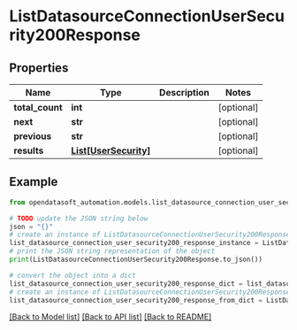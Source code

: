 # ListDatasourceConnectionUserSecurity200Response


## Properties

Name | Type | Description | Notes
------------ | ------------- | ------------- | -------------
**total_count** | **int** |  | [optional] 
**next** | **str** |  | [optional] 
**previous** | **str** |  | [optional] 
**results** | [**List[UserSecurity]**](UserSecurity.md) |  | [optional] 

## Example

```python
from opendatasoft_automation.models.list_datasource_connection_user_security200_response import ListDatasourceConnectionUserSecurity200Response

# TODO update the JSON string below
json = "{}"
# create an instance of ListDatasourceConnectionUserSecurity200Response from a JSON string
list_datasource_connection_user_security200_response_instance = ListDatasourceConnectionUserSecurity200Response.from_json(json)
# print the JSON string representation of the object
print(ListDatasourceConnectionUserSecurity200Response.to_json())

# convert the object into a dict
list_datasource_connection_user_security200_response_dict = list_datasource_connection_user_security200_response_instance.to_dict()
# create an instance of ListDatasourceConnectionUserSecurity200Response from a dict
list_datasource_connection_user_security200_response_from_dict = ListDatasourceConnectionUserSecurity200Response.from_dict(list_datasource_connection_user_security200_response_dict)
```
[[Back to Model list]](../README.md#documentation-for-models) [[Back to API list]](../README.md#documentation-for-api-endpoints) [[Back to README]](../README.md)


